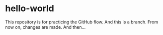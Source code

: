 # hello-world
This repository is for practicing the GitHub flow.
And this is a branch.
From now on, changes are made. And then...
